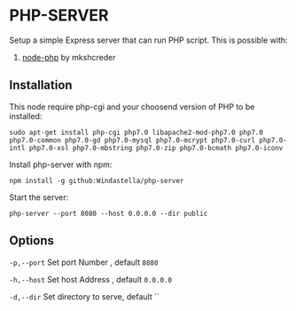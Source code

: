 # PHP-SERVER

Setup a simple Express server that can run PHP script. This is possible with:

1. [node-php](https://github.com/mkschreder/node-php) by mkshcreder

## Installation

This node require php-cgi and your choosend version of PHP to be installed:

`sudo apt-get install php-cgi php7.0 libapache2-mod-php7.0 php7.0 php7.0-common php7.0-gd php7.0-mysql php7.0-mcrypt php7.0-curl php7.0-intl php7.0-xsl php7.0-mbstring php7.0-zip php7.0-bcmath php7.0-iconv`

Install php-server with npm:

`npm install -g github:Windastella/php-server`

Start the server:

`php-server --port 8080 --host 0.0.0.0 --dir public`

## Options

`-p,--port` Set port Number , default `8080`

`-h,--host` Set host Address , default `0.0.0.0`

`-d,--dir` Set directory to serve, default ``
